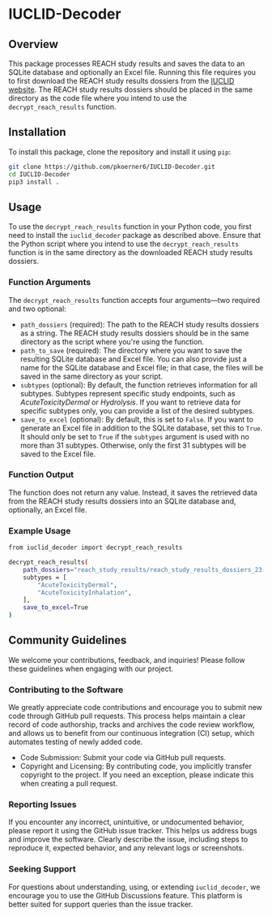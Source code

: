 # IUCLID-Decoder

## Overview

This package processes REACH study results and saves the data to an SQLite database and optionally an Excel file. Running this file requires you to first download the REACH study results dossiers from the [IUCLID website](https://iuclid6.echa.europa.eu). The REACH study results dossiers should be placed in the same directory as the code file where you intend to use the ```decrypt_reach_results``` function.

## Installation

To install this package, clone the repository and install it using `pip`:

```bash
git clone https://github.com/pkoerner6/IUCLID-Decoder.git
cd IUCLID-Decoder
pip3 install .
```

## Usage

To use the ```decrypt_reach_results``` function in your Python code, you first need to install the ```iuclid_decoder``` package as described above. Ensure that the Python script where you intend to use the ```decrypt_reach_results``` function is in the same directory as the downloaded REACH study results dossiers.

### Function Arguments
The ```decrypt_reach_results``` function accepts four arguments—two required and two optional:

- ```path_dossiers``` (required): The path to the REACH study results dossiers as a string. The REACH study results dossiers should be in the same directory as the script where you're using the function.
- ```path_to_save``` (required): The directory where you want to save the resulting SQLite database and Excel file. You can also provide just a name for the SQLite database and Excel file; in that case, the files will be saved in the same directory as your script.
- ```subtypes``` (optional): By default, the function retrieves information for all subtypes. Subtypes represent specific study endpoints, such as *AcuteToxicityDermal* or *Hydrolysis*. If you want to retrieve data for specific subtypes only, you can provide a list of the desired subtypes.
- ```save_to_excel``` (optional): By default, this is set to ```False```. If you want to generate an Excel file in addition to the SQLite database, set this to ```True```. It should only be set to ```True``` if the ```subtypes``` argument is used with no more than 31 subtypes. Otherwise, only the first 31 subtypes will be saved to the Excel file. 


### Function Output
The function does not return any value. Instead, it saves the retrieved data from the REACH study results dossiers into an SQLite database and, optionally, an Excel file.

### Example Usage
```bash
from iuclid_decoder import decrypt_reach_results

decrypt_reach_results(
    path_dossiers="reach_study_results/reach_study_results_dossiers_23-05-2023",
    subtypes = [
        "AcuteToxicityDermal",
        "AcuteToxicityInhalation",
    ],
    save_to_excel=True
)
```


## Community Guidelines
We welcome your contributions, feedback, and inquiries! Please follow these guidelines when engaging with our project.

### Contributing to the Software
We greatly appreciate code contributions and encourage you to submit new code through GitHub pull requests. This process helps maintain a clear record of code authorship, tracks and archives the code review workflow, and allows us to benefit from our continuous integration (CI) setup, which automates testing of newly added code.
- Code Submission: Submit your code via GitHub pull requests.
- Copyright and Licensing: By contributing code, you implicitly transfer copyright to the project. If you need an exception, please indicate this when creating a pull request.

### Reporting Issues
If you encounter any incorrect, unintuitive, or undocumented behavior, please report it using the GitHub issue tracker. This helps us address bugs and improve the software.
Clearly describe the issue, including steps to reproduce it, expected behavior, and any relevant logs or screenshots.

### Seeking Support
For questions about understanding, using, or extending ```iuclid_decoder```, we encourage you to use the GitHub Discussions feature. This platform is better suited for support queries than the issue tracker.

